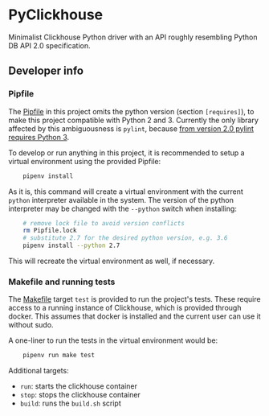 # PyClickhouse
Minimalist Clickhouse Python driver with an API roughly resembling Python DB API 2.0 specification.

## Developer info

### Pipfile

The [Pipfile](Pipfile) in this project omits the python version (section `[requires]`), to make
this project compatible with Python 2 and 3. Currently the only library affected by
this ambiguousness is `pylint`, because
[from version 2.0 pylint requires Python 3](http://pylint.pycqa.org/en/latest/whatsnew/2.0.html).

To develop or run anything in this project, it is recommended to setup a virtual
environment using the provided Pipfile:

````bash
    pipenv install
````

As it is, this command will create a virtual environment with the current `python`
interpreter available in the system. The version of the python interpreter may be
changed with the `--python` switch when installing:

````bash
    # remove lock file to avoid version conflicts
    rm Pipfile.lock
    # substitute 2.7 for the desired python version, e.g. 3.6
    pipenv install --python 2.7
````

This will recreate the virtual environment as well, if necessary.

### Makefile and running tests

The [Makefile](Makefile) target `test` is provided to run the project's tests. These require
access to a running instance of Clickhouse, which is provided through docker. This assumes
that docker is installed and the current user can use it without sudo.

A one-liner to run the tests in the virtual environment would be:

````bash
    pipenv run make test
````

Additional targets:

- `run`: starts the clickhouse container
- `stop`: stops the clickhouse container
- `build`: runs the `build.sh` script
